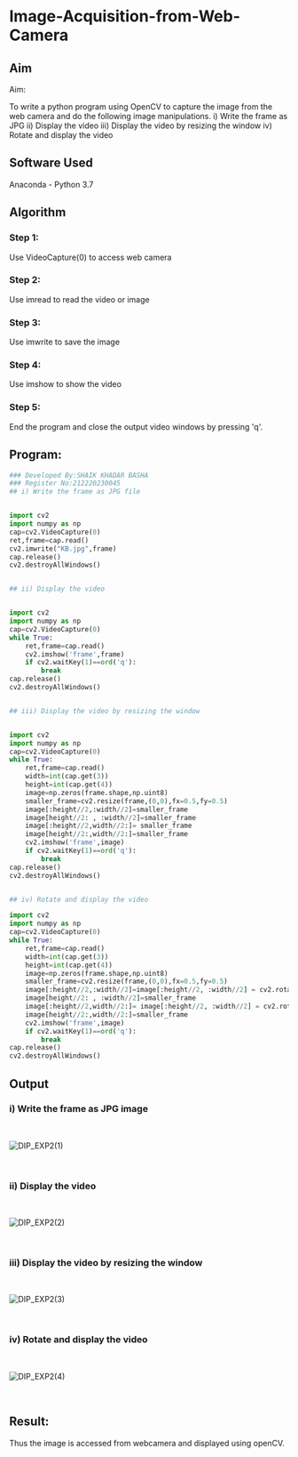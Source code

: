 # Image-Acquisition-from-Web-Camera
## Aim
 
Aim:
 
To write a python program using OpenCV to capture the image from the web camera and do the following image manipulations.
i) Write the frame as JPG 
ii) Display the video 
iii) Display the video by resizing the window
iv) Rotate and display the video

## Software Used
Anaconda - Python 3.7
## Algorithm
### Step 1:
Use VideoCapture(0) to access web camera
<br>

### Step 2:
Use imread to read the video or image
<br>

### Step 3:
Use imwrite to save the image
<br>

### Step 4:
Use imshow to show the video
<br>

### Step 5:
End the program and close the output video windows by pressing 'q'.
<br>

## Program:
``` Python
### Developed By:SHAIK KHADAR BASHA
### Register No:212220230045
## i) Write the frame as JPG file


import cv2
import numpy as np
cap=cv2.VideoCapture(0)
ret,frame=cap.read()
cv2.imwrite("KB.jpg",frame)
cap.release()
cv2.destroyAllWindows()


## ii) Display the video


import cv2
import numpy as np
cap=cv2.VideoCapture(0)
while True:
    ret,frame=cap.read()
    cv2.imshow('frame',frame)
    if cv2.waitKey(1)==ord('q'):
        break
cap.release()
cv2.destroyAllWindows()


## iii) Display the video by resizing the window


import cv2
import numpy as np
cap=cv2.VideoCapture(0)
while True:
    ret,frame=cap.read()
    width=int(cap.get(3))
    height=int(cap.get(4))
    image=np.zeros(frame.shape,np.uint8)
    smaller_frame=cv2.resize(frame,(0,0),fx=0.5,fy=0.5)
    image[:height//2,:width//2]=smaller_frame
    image[height//2: , :width//2]=smaller_frame
    image[:height//2,width//2:]= smaller_frame
    image[height//2:,width//2:]=smaller_frame
    cv2.imshow('frame',image)
    if cv2.waitKey(1)==ord('q'):
        break
cap.release()
cv2.destroyAllWindows()


## iv) Rotate and display the video

import cv2
import numpy as np
cap=cv2.VideoCapture(0)
while True:
    ret,frame=cap.read()
    width=int(cap.get(3))
    height=int(cap.get(4))
    image=np.zeros(frame.shape,np.uint8)
    smaller_frame=cv2.resize(frame,(0,0),fx=0.5,fy=0.5)
    image[:height//2,:width//2]=image[:height//2, :width//2] = cv2.rotate(smaller_frame,cv2.cv2.ROTATE_180)
    image[height//2: , :width//2]=smaller_frame
    image[:height//2,width//2:]= image[:height//2, :width//2] = cv2.rotate(smaller_frame,cv2.cv2.ROTATE_180)
    image[height//2:,width//2:]=smaller_frame
    cv2.imshow('frame',image)
    if cv2.waitKey(1)==ord('q'):
        break
cap.release()
cv2.destroyAllWindows()
```

## Output

### i) Write the frame as JPG image
</br>

![DIP_EXP2(1)](https://user-images.githubusercontent.com/75235233/162399819-676fd26f-2ca9-43ac-a151-c9e5841b40af.png)

</br>


### ii) Display the video
</br>

![DIP_EXP2(2)](https://user-images.githubusercontent.com/75235233/162399853-e55cbb84-e772-4919-a7db-e2210764f882.png)

</br>


### iii) Display the video by resizing the window
</br>

![DIP_EXP2(3)](https://user-images.githubusercontent.com/75235233/162399882-e33fe583-ceaa-42e6-befe-7818cf6c37a8.png)

</br>



### iv) Rotate and display the video
</br>

![DIP_EXP2(4)](https://user-images.githubusercontent.com/75235233/162399912-85706b4a-3403-45b2-a0ad-e4f917c814ec.png)

</br>



## Result:
Thus the image is accessed from webcamera and displayed using openCV.
